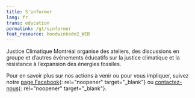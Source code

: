```yaml
---
title: S'informer
lang: fr
trans: education
permalink: /gt/sinformer
feat_resource: hoodwinkedv2_WEB
---
```

Justice Climatique Montréal organise des ateliers, des discussions en groupe et d’autres événements éducatifs sur la justice climatique et la résistance à l’expansion des énergies fossiles.

Pour en savoir plus sur nos actions à venir ou pour vous impliquer, suivez notre [page Facebook](https://www.facebook.com/ClimateJusticeMontreal){: rel="noopener" target="_blank"} ou [contactez-nous](mailto:justiceclimatiquemtl@gmail.com){: rel="noopener" target="_blank"}.
